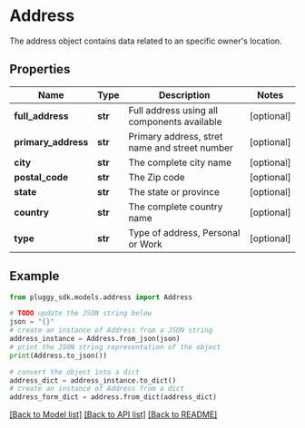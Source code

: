 # Address

The address object contains data related to an specific owner's location.

## Properties

Name | Type | Description | Notes
------------ | ------------- | ------------- | -------------
**full_address** | **str** | Full address using all components available | [optional] 
**primary_address** | **str** | Primary address, stret name and street number | [optional] 
**city** | **str** | The complete city name | [optional] 
**postal_code** | **str** | The Zip code | [optional] 
**state** | **str** | The state or province | [optional] 
**country** | **str** | The complete country name | [optional] 
**type** | **str** | Type of address, Personal or Work | [optional] 

## Example

```python
from pluggy_sdk.models.address import Address

# TODO update the JSON string below
json = "{}"
# create an instance of Address from a JSON string
address_instance = Address.from_json(json)
# print the JSON string representation of the object
print(Address.to_json())

# convert the object into a dict
address_dict = address_instance.to_dict()
# create an instance of Address from a dict
address_form_dict = address.from_dict(address_dict)
```
[[Back to Model list]](../README.md#documentation-for-models) [[Back to API list]](../README.md#documentation-for-api-endpoints) [[Back to README]](../README.md)


